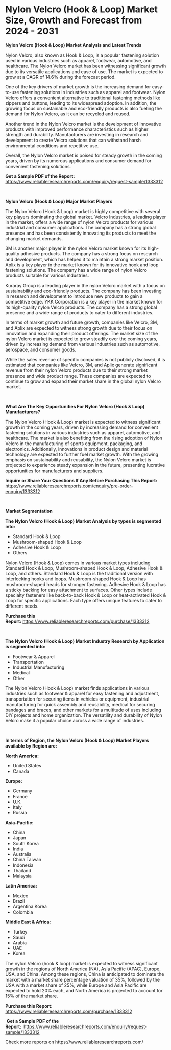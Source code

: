<p><h1>Nylon Velcro (Hook & Loop) Market Size, Growth and Forecast from 2024 - 2031</h1></p><p><strong>Nylon Velcro (Hook & Loop) Market Analysis and Latest Trends</strong></p>
<p><p>Nylon Velcro, also known as Hook & Loop, is a popular fastening solution used in various industries such as apparel, footwear, automotive, and healthcare. The Nylon Velcro market has been witnessing significant growth due to its versatile applications and ease of use. The market is expected to grow at a CAGR of 14.6% during the forecast period.</p><p>One of the key drivers of market growth is the increasing demand for easy-to-use fastening solutions in industries such as apparel and footwear. Nylon Velcro offers a convenient alternative to traditional fastening methods like zippers and buttons, leading to its widespread adoption. In addition, the growing focus on sustainable and eco-friendly products is also fueling the demand for Nylon Velcro, as it can be recycled and reused.</p><p>Another trend in the Nylon Velcro market is the development of innovative products with improved performance characteristics such as higher strength and durability. Manufacturers are investing in research and development to create Velcro solutions that can withstand harsh environmental conditions and repetitive use.</p><p>Overall, the Nylon Velcro market is poised for steady growth in the coming years, driven by its numerous applications and consumer demand for convenient fastening solutions.</p></p>
<p><strong>Get a Sample PDF of the Report:&nbsp;</strong> <a href="https://www.reliableresearchreports.com/enquiry/request-sample/1333312">https://www.reliableresearchreports.com/enquiry/request-sample/1333312</a></p>
<p>&nbsp;</p>
<p><strong>Nylon Velcro (Hook & Loop) Major Market Players</strong></p>
<p><p>The Nylon Velcro (Hook & Loop) market is highly competitive with several key players dominating the global market. Velcro Industries, a leading player in the market, offers a wide range of nylon Velcro products for various industrial and consumer applications. The company has a strong global presence and has been consistently innovating its products to meet the changing market demands.</p><p>3M is another major player in the nylon Velcro market known for its high-quality adhesive products. The company has a strong focus on research and development, which has helped it to maintain a strong market position. Aplix is a key player in the market known for its innovative hook and loop fastening solutions. The company has a wide range of nylon Velcro products suitable for various industries.</p><p>Kuraray Group is a leading player in the nylon Velcro market with a focus on sustainability and eco-friendly products. The company has been investing in research and development to introduce new products to gain a competitive edge. YKK Corporation is a key player in the market known for its high-quality nylon Velcro products. The company has a strong global presence and a wide range of products to cater to different industries.</p><p>In terms of market growth and future growth, companies like Velcro, 3M, and Aplix are expected to witness strong growth due to their focus on innovation and expanding their product offerings. The market size of the nylon Velcro market is expected to grow steadily over the coming years, driven by increasing demand from various industries such as automotive, aerospace, and consumer goods.</p><p>While the sales revenue of specific companies is not publicly disclosed, it is estimated that companies like Velcro, 3M, and Aplix generate significant revenue from their nylon Velcro products due to their strong market presence and wide product range. These companies are expected to continue to grow and expand their market share in the global nylon Velcro market.</p></p>
<p>&nbsp;</p>
<p><strong>What Are The Key Opportunities For Nylon Velcro (Hook & Loop) Manufacturers?</strong></p>
<p><p>The Nylon Velcro (Hook & Loop) market is expected to witness significant growth in the coming years, driven by increasing demand for convenient fastening solutions in various industries such as apparel, automotive, and healthcare. The market is also benefiting from the rising adoption of Nylon Velcro in the manufacturing of sports equipment, packaging, and electronics. Additionally, innovations in product design and material technology are expected to further fuel market growth. With the growing emphasis on sustainability and reusability, the Nylon Velcro market is projected to experience steady expansion in the future, presenting lucrative opportunities for manufacturers and suppliers.</p></p>
<p><strong>Inquire or Share Your Questions If Any Before Purchasing This Report:</strong> <a href="https://www.reliableresearchreports.com/enquiry/pre-order-enquiry/1333312">https://www.reliableresearchreports.com/enquiry/pre-order-enquiry/1333312</a></p>
<p>&nbsp;</p>
<p><strong>Market Segmentation</strong></p>
<p><strong>The Nylon Velcro (Hook & Loop) Market Analysis by types is segmented into:</strong></p>
<p><ul><li>Standard Hook & Loop</li><li>Mushroom-shaped Hook & Loop</li><li>Adhesive Hook & Loop</li><li>Others</li></ul></p>
<p><p>Nylon Velcro (Hook & Loop) comes in various market types including Standard Hook & Loop, Mushroom-shaped Hook & Loop, Adhesive Hook & Loop, and others. Standard Hook & Loop is the traditional version with interlocking hooks and loops. Mushroom-shaped Hook & Loop has mushroom-shaped heads for stronger fastening. Adhesive Hook & Loop has a sticky backing for easy attachment to surfaces. Other types include specialty fasteners like back-to-back Hook & Loop or heat-activated Hook & Loop for specific applications. Each type offers unique features to cater to different needs.</p></p>
<p><strong>Purchase this Report:&nbsp;</strong><a href="https://www.reliableresearchreports.com/purchase/1333312">https://www.reliableresearchreports.com/purchase/1333312</a></p>
<p>&nbsp;</p>
<p><strong>The Nylon Velcro (Hook & Loop) Market Industry Research by Application is segmented into:</strong></p>
<p><ul><li>Footwear & Apparel</li><li>Transportation</li><li>Industrial Manufacturing</li><li>Medical</li><li>Other</li></ul></p>
<p><p>The Nylon Velcro (Hook & Loop) market finds applications in various industries such as footwear & apparel for easy fastening and adjustment, transportation for securing items in vehicles or equipment, industrial manufacturing for quick assembly and reusability, medical for securing bandages and braces, and other markets for a multitude of uses including DIY projects and home organization. The versatility and durability of Nylon Velcro make it a popular choice across a wide range of industries.</p></p>
<p>&nbsp;</p>
<p><strong>In terms of Region, the Nylon Velcro (Hook & Loop) Market Players available by Region are:</strong></p>
<p>
    <p> <strong> North America: </strong>
        <ul>
            <li>United States</li>
            <li>Canada</li>
        </ul>
        </p> 
    <p> <strong> Europe: </strong>
        <ul>
            <li>Germany</li>
            <li>France</li>
            <li>U.K.</li>
            <li>Italy</li>
            <li>Russia</li>
        </ul>
        </p> 
    <p> <strong> Asia-Pacific: </strong>
        <ul>
            <li>China</li>
            <li>Japan</li>
            <li>South Korea</li>
            <li>India</li>
            <li>Australia</li>
            <li>China Taiwan</li>
            <li>Indonesia</li>
            <li>Thailand</li>
            <li>Malaysia</li>
        </ul>
        </p> 
    <p> <strong> Latin America: </strong>
        <ul>
            <li>Mexico</li>
            <li>Brazil</li>
            <li>Argentina Korea</li>
            <li>Colombia</li>
        </ul>
        </p> 
    <p> <strong> Middle East & Africa: </strong>
        <ul>
            <li>Turkey</li>
            <li>Saudi</li>
            <li>Arabia</li>
            <li>UAE</li>
            <li>Korea</li>
        </ul>
    </p>
    </p>
<p><p>The nylon Velcro (hook & loop) market is expected to witness significant growth in the regions of North America (NA), Asia Pacific (APAC), Europe, USA, and China. Among these regions, China is anticipated to dominate the market with a market share percentage valuation of 35%, followed by the USA with a market share of 25%, while Europe and Asia Pacific are expected to hold 20% each, and North America is projected to account for 15% of the market share.</p></p>
<p><strong>Purchase this Report: </strong><a href="https://www.reliableresearchreports.com/purchase/1333312">https://www.reliableresearchreports.com/purchase/1333312</a></p>
<p>&nbsp;<strong>Get a Sample PDF of the Report:&nbsp;&nbsp;</strong><a href="https://www.reliableresearchreports.com/enquiry/request-sample/1333312">https://www.reliableresearchreports.com/enquiry/request-sample/1333312</a></p>
<p><strong></strong></p>
<p>Check more reports on https://www.reliableresearchreports.com/</p>